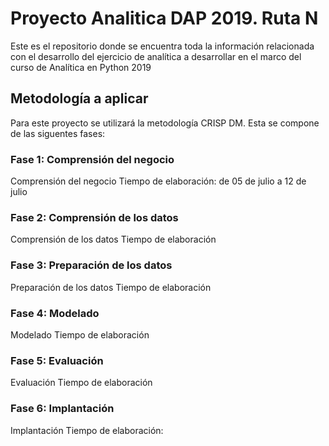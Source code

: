 # Proyecto Analitica DAP 2019. Ruta N
Este es el repositorio donde se encuentra toda la información relacionada con el desarrollo del ejercicio de analítica a desarrollar en el marco del curso de Analítica en Python 2019

## Metodología a aplicar
Para este proyecto se utilizará la metodología CRISP DM. Esta se compone de las siguentes fases:
### Fase 1: Comprensión del negocio 
Comprensión del negocio
Tiempo de elaboración: de 05 de julio a 12 de julio
### Fase 2: Comprensión de los datos
Comprensión de los datos
Tiempo de elaboración
### Fase 3: Preparación de los datos
Preparación de los datos
Tiempo de elaboración
### Fase 4: Modelado
Modelado
Tiempo de elaboración
### Fase 5: Evaluación
Evaluación
Tiempo de elaboración
### Fase 6: Implantación
Implantación
Tiempo de elaboración:
